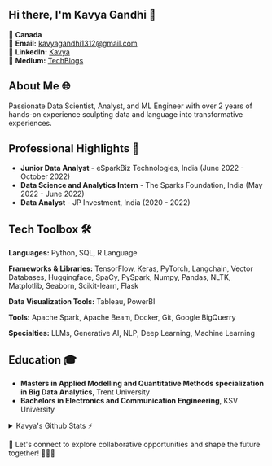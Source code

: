 
## Hi there, I'm Kavya Gandhi 👋

📍 **Canada**\
📧 **Email:** [kavyagandhi1312@gmail.com](mailto:kavyagandhi1312@gmail.com)  \
🔗 **LinkedIn:** [Kavya](www.linkedin.com/in/kavyagandhi2312)\
💬 **Medium:** [TechBlogs](https://medium.com/@kavyagandhi1223)


## About Me 🌐
Passionate Data Scientist, Analyst, and ML Engineer with over 2 years of hands-on experience sculpting data and language into transformative experiences.

## Professional Highlights 🌟
- **Junior Data Analyst** - eSparkBiz Technologies, India (June 2022 - October 2022)
- **Data Science and Analytics Intern** - The Sparks Foundation, India (May 2022 - June 2022)
- **Data Analyst** - JP Investment, India (2020 - 2022)


## Tech Toolbox 🛠️
**Languages:** Python, SQL, R Language

**Frameworks & Libraries:** TensorFlow, Keras, PyTorch, Langchain, Vector Databases, Huggingface, SpaCy, PySpark, Numpy, Pandas, NLTK, Matplotlib, Seaborn, Scikit-learn, Flask

**Data Visualization Tools:** Tableau, PowerBI

**Tools:** Apache Spark, Apache Beam, Docker, Git, Google BigQuerry

**Specialties:** LLMs, Generative AI, NLP, Deep Learning, Machine Learning

## Education 🎓
- **Masters in Applied Modelling and Quantitative Methods specialization in Big Data Analytics**, Trent University
- **Bachelors in Electronics and Communication Engineering**, KSV University

<details>
  <summary> Kavya's Github Stats ⚡</summary>

  <img align="left" alt="hitch hicker's Github Stats" src="https://github-readme-stats.vercel.app/api?username=kavyagandhi23&show_icons=true&hide_border=true" />

</details>

🔗 Let's connect to explore collaborative opportunities and shape the future together! 🚀👩‍💻



